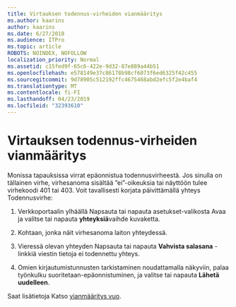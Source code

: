 ```yaml
---
title: Virtauksen todennus-virheiden vianmääritys
ms.author: kaarins
author: kaarins
ms.date: 6/27/2018
ms.audience: ITPro
ms.topic: article
ROBOTS: NOINDEX, NOFOLLOW
localization_priority: Normal
ms.assetid: c15fed9f-65c6-422e-9d32-87e889a44b51
ms.openlocfilehash: e578149e37c86178b98cf6073f6ed6325f42c455
ms.sourcegitcommit: 9d78905c512192ffc4675468abd2efc5f2e4baf4
ms.translationtype: MT
ms.contentlocale: fi-FI
ms.lasthandoff: 04/23/2019
ms.locfileid: "32393610"
---
```

# <a name="troubleshoot-flow-authentication-errors"></a>Virtauksen todennus-virheiden vianmääritys

Monissa tapauksissa virrat epäonnistua todennusvirheestä. Jos sinulla on tällainen virhe, virhesanoma sisältää ”ei”-oikeuksia tai näyttöön tulee virhekoodi 401 tai 403. Voit tavallisesti korjata päivittämällä yhteys Todennusvirhe:
  
1. Verkkoportaalin ylhäällä Napsauta tai napauta asetukset-valikosta Avaa ja valitse tai napauta **yhteyksiä**vaihde kuvaketta.
    
2. Kohtaan, jonka näit virhesanoma laiton yhteydessä.
    
3. Vieressä olevan yhteyden Napsauta tai napauta **Vahvista salasana** -linkkiä viestin tietoja ei todennettu yhteys. 
    
4. Omien kirjautumistunnusten tarkistaminen noudattamalla näkyviin, palaa työnkulku suoritetaan-epäonnistuminen, ja valitse tai napauta **Lähetä uudelleen**.
    
Saat lisätietoja Katso [vianmääritys vuo](https://go.microsoft.com/fwlink/?linkid=872110).
  

